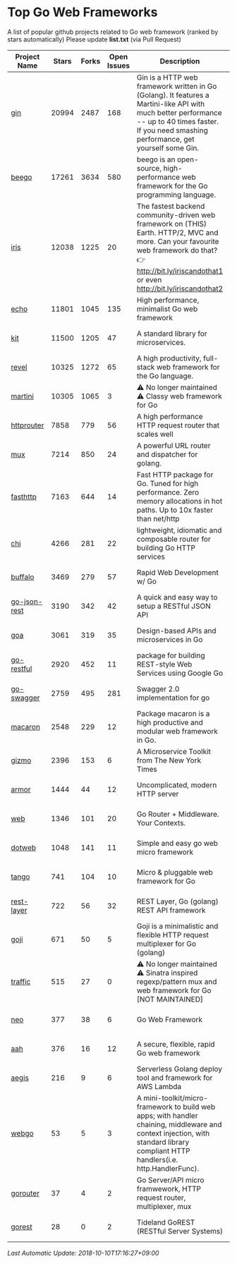 # Top Go Web Frameworks
A list of popular github projects related to Go web framework (ranked by stars automatically)
Please update **list.txt** (via Pull Request)

| Project Name | Stars | Forks | Open Issues | Description | Last Commit |
| ------------ | ----- | ----- | ----------- | ----------- | ----------- |
| [gin](https://github.com/gin-gonic/gin) | 20994 | 2487 | 168 | Gin is a HTTP web framework written in Go (Golang). It features a Martini-like API with much better performance -- up to 40 times faster. If you need smashing performance, get yourself some Gin. | 2018-10-08 23:14:21 |
| [beego](https://github.com/astaxie/beego) | 17261 | 3634 | 580 | beego is an open-source, high-performance web framework for the Go programming language. | 2018-10-05 13:16:18 |
| [iris](https://github.com/kataras/iris) | 12038 | 1225 | 20 | The fastest backend community-driven web framework on (THIS) Earth. HTTP/2, MVC and more. Can your favourite web framework do that? 👉 http://bit.ly/iriscandothat1 or even http://bit.ly/iriscandothat2 | 2018-10-03 17:40:52 |
| [echo](https://github.com/labstack/echo) | 11801 | 1045 | 135 | High performance, minimalist Go web framework | 2018-10-09 03:43:39 |
| [kit](https://github.com/go-kit/kit) | 11500 | 1205 | 47 | A standard library for microservices. | 2018-10-01 21:54:01 |
| [revel](https://github.com/revel/revel) | 10325 | 1272 | 65 | A high productivity, full-stack web framework for the Go language. | 2018-09-23 18:35:33 |
| [martini](https://github.com/go-martini/martini) | 10305 | 1065 | 3 | ⚠️ No longer maintained ⚠️  Classy web framework for Go | 2017-01-21 21:58:54 |
| [httprouter](https://github.com/julienschmidt/httprouter) | 7858 | 779 | 56 | A high performance HTTP request router that scales well | 2018-07-15 16:18:54 |
| [mux](https://github.com/gorilla/mux) | 7214 | 850 | 24 | A powerful URL router and dispatcher for golang. | 2018-09-03 15:43:05 |
| [fasthttp](https://github.com/valyala/fasthttp) | 7163 | 644 | 14 | Fast HTTP package for Go. Tuned for high performance. Zero memory allocations in hot paths. Up to 10x faster than net/http | 2018-10-05 17:02:45 |
| [chi](https://github.com/go-chi/chi) | 4266 | 281 | 22 | lightweight, idiomatic and composable router for building Go HTTP services | 2018-09-11 21:14:25 |
| [buffalo](https://github.com/gobuffalo/buffalo) | 3469 | 279 | 57 | Rapid Web Development w/ Go | 2018-10-04 23:35:40 |
| [go-json-rest](https://github.com/ant0ine/go-json-rest) | 3190 | 342 | 42 | A quick and easy way to setup a RESTful JSON API | 2017-09-13 04:12:08 |
| [goa](https://github.com/goadesign/goa) | 3061 | 319 | 35 | Design-based APIs and microservices in Go | 2018-09-28 16:48:19 |
| [go-restful](https://github.com/emicklei/go-restful) | 2920 | 452 | 11 | package for building REST-style Web Services using Google Go | 2018-07-26 09:12:47 |
| [go-swagger](https://github.com/go-swagger/go-swagger) | 2759 | 495 | 281 | Swagger 2.0 implementation for go | 2018-10-09 15:00:33 |
| [macaron](https://github.com/go-macaron/macaron) | 2548 | 229 | 12 | Package macaron is a high productive and modular web framework in Go. | 2018-09-10 19:27:50 |
| [gizmo](https://github.com/NYTimes/gizmo) | 2396 | 153 | 6 | A Microservice Toolkit from The New York Times | 2018-10-09 20:17:35 |
| [armor](https://github.com/labstack/armor) | 1444 | 44 | 12 | Uncomplicated, modern HTTP server | 2018-05-06 17:24:15 |
| [web](https://github.com/gocraft/web) | 1346 | 101 | 20 | Go Router + Middleware. Your Contexts. | 2017-09-25 13:59:45 |
| [dotweb](https://github.com/devfeel/dotweb) | 1048 | 141 | 11 | Simple and easy go web micro framework | 2018-09-20 07:15:39 |
| [tango](https://github.com/lunny/tango) | 741 | 104 | 10 | Micro & pluggable web framework for Go | 2018-09-15 08:48:09 |
| [rest-layer](https://github.com/rs/rest-layer) | 722 | 56 | 32 | REST Layer, Go (golang) REST API framework | 2018-09-20 09:00:13 |
| [goji](https://github.com/goji/goji) | 671 | 50 | 5 | Goji is a minimalistic and flexible HTTP request multiplexer for Go (golang) | 2016-11-14 01:26:57 |
| [traffic](https://github.com/pilu/traffic) | 515 | 27 | 0 | ⚠️ No longer maintained ⚠️  Sinatra inspired regexp/pattern mux and web framework for Go [NOT MAINTAINED] | 2015-11-26 21:31:07 |
| [neo](https://github.com/ivpusic/neo) | 377 | 38 | 6 | Go Web Framework | 2017-08-14 23:54:31 |
| [aah](https://github.com/go-aah/aah) | 376 | 16 | 12 | A secure, flexible, rapid Go web framework | 2018-10-09 19:07:38 |
| [aegis](https://github.com/tmaiaroto/aegis) | 216 | 9 | 6 | Serverless Golang deploy tool and framework for AWS Lambda | 2018-07-08 06:00:55 |
| [webgo](https://github.com/bnkamalesh/webgo) | 53 | 5 | 3 | A mini-toolkit/micro-framework to build web apps; with handler chaining, middleware and context injection, with standard library compliant HTTP handlers(i.e. http.HandlerFunc). | 2018-10-09 14:59:44 |
| [gorouter](https://github.com/vardius/gorouter) | 37 | 4 | 2 | Go Server/API micro framwework, HTTP request router, multiplexer, mux | 2018-06-26 00:19:48 |
| [gorest](https://github.com/tideland/gorest) | 28 | 0 | 2 | Tideland GoREST (RESTful Server Systems) | 2017-11-10 13:00:37 |

*Last Automatic Update: 2018-10-10T17:16:27+09:00*